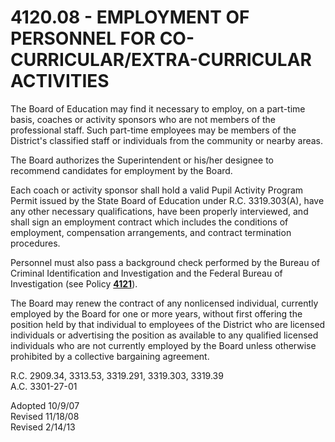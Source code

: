 4120.08 - EMPLOYMENT OF PERSONNEL FOR CO-CURRICULAR/EXTRA-CURRICULAR ACTIVITIES
===============================================================================

The Board of Education may find it necessary to employ, on a part-time
basis, coaches or activity sponsors who are not members of the
professional staff. Such part-time employees may be members of the
District's classified staff or individuals from the community or nearby
areas.

The Board authorizes the Superintendent or his/her designee to recommend
candidates for employment by the Board.

Each coach or activity sponsor shall hold a valid Pupil Activity Program
Permit issued by the State Board of Education under R.C. 3319.303(A),
have any other necessary qualifications, have been properly interviewed,
and shall sign an employment contract which includes the conditions of
employment, compensation arrangements, and contract termination
procedures.

Personnel must also pass a background check performed by the Bureau of
Criminal Identification and Investigation and the Federal Bureau of
Investigation (see Policy [**4121**](po4121.htm)).

The Board may renew the contract of any nonlicensed individual,
currently employed by the Board for one or more years, without first
offering the position held by that individual to employees of the
District who are licensed individuals or advertising the position as
available to any qualified licensed individuals who are not currently
employed by the Board unless otherwise prohibited by a collective
bargaining agreement.

R.C. 2909.34, 3313.53, 3319.291, 3319.303, 3319.39\
 A.C. 3301-27-01

Adopted 10/9/07\
 Revised 11/18/08\
 Revised 2/14/13
